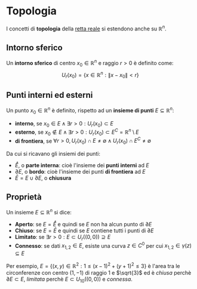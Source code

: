 # Topologia

I concetti di **topologia** della [retta reale](../../../ct0432/02/03/README.md) si estendono anche su $\mathbb{R}^n$.

## Intorno sferico

Un **intorno sferico** di centro $x_0 \in \mathbb{R}^n$ e raggio $r > 0$ è definito come:
$$
U_r(x_0) = \{x \in \mathbb{R}^n : \|x - x_0\| < r\}
$$

## Punti interni ed esterni

Un punto $x_0 \in \mathbb{R}^n$ è definito, rispetto ad un **insieme di punti** $E \subseteq \mathbb{R}^n$:
- **interno**, se $x_0 \in E \land \exists r > 0 : U_r(x_0) \subset E$
- **esterno**, se $x_0 \not\in E \land \exists r > 0 : U_r(x_0) \subset E^C = \mathbb{R}^n \setminus E$
- **di frontiera**, se $\forall r > 0, U_r(x_0) \cap E \neq \emptyset \land U_r(x_0) \cap E^C \neq \emptyset$

Da cui si ricavano gli insiemi dei punti:
- $\mathring{E}$, o **parte interna**: cioè l'insieme dei **punti interni** ad $E$
- $\partial E$, o **bordo**: cioè l'insieme dei punti **di frontiera** ad $E$
- $\bar{E} = E \cup \partial E$, o **chiusura**

## Proprietà

Un insieme $E \subseteq \mathbb{R}^n$ si dice:
- **Aperto**: se $E = \mathring{E}$ e quindi se $E$ non ha alcun punto di $\partial E$
- **Chiuso**: se $E = \bar{E}$ e quindi se $E$ contiene tutti i punti di $\partial E$
- **Limitato**: se $\exists r > 0 : E \subset U_r((0, 0)) \supseteq E$
- **Connesso**: se dati $x_{1,2} \in E$, esiste una curva $z \in C^0$ per cui $x_{1,2} \in \gamma(z) \subseteq E$

Per esempio, $E = \{(x, y) \in \mathbb{R}^2 : 1 \leq (x-1)^2 + (y+1)^2 \leq 3\}$ è l'area tra le circonferenze con centro $(1, -1)$ di raggio $1$ e $\sqrt{3}$ ed è _chiusa_ perchè $\partial E \subset E$, _limitata_ perchè $E \subset U_{10}((0, 0))$ e _connessa_.
